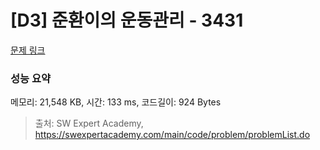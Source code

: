 # [D3] 준환이의 운동관리 - 3431 

[문제 링크](https://swexpertacademy.com/main/code/problem/problemDetail.do?contestProbId=AWE_ZXcqAAMDFAV2) 

### 성능 요약

메모리: 21,548 KB, 시간: 133 ms, 코드길이: 924 Bytes



> 출처: SW Expert Academy, https://swexpertacademy.com/main/code/problem/problemList.do
